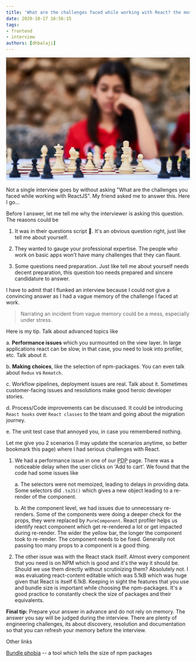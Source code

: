 ```yaml
---
title: 'What are the challenges faced while working with React? the most common interview question answered'
date: 2020-10-17 16:56:15
tags:
- frontend
- interview
authors: [dhbalaji]
---
```


![React challenges](./assets/reactChallenges.webp)

Not a single interview goes by without asking "What are the challenges you faced while working with ReactJS". My friend asked me to answer this. Here I go...

<!-- truncate -->

Before I answer, let me tell me why the interviewer is asking this question. The reasons could be

1. It was in their questions script 🙂. It's an obvious question right, just like tell me about yourself.

2. They wanted to gauge your professional expertise. The people who work on basic apps won't have many challenges that they can flaunt.

3. Some questions need preparation. Just like tell me about yourself needs decent preparation, this question too needs prepared and sincere candidature to answer.

I have to admit that I flunked an interview because I could not give a convincing answer as I had a vague memory of the challenge I faced at work. 

> Narrating an incident from vague memory could be a mess, especially under stress.

Here is my tip. Talk about advanced topics like

a. **Performance issues** which you surmounted on the view layer. In large applications react can be slow, in that case, you need to look into profiler, etc. Talk about it.

b. **Making choices**, like the selection of npm-packages. You can even talk about `Redux` vs `Rematch`.

c. Workflow pipelines, deployment issues are real. Talk about it. Sometimes customer-facing issues and resolutions make good heroic developer stories.

d. Process/Code improvements can be discussed. It could be introducing `React hooks` over `React classes` to the team and going about the migration journey.

e. The unit test case that annoyed you, in case you remembered nothing.

Let me give you 2 scenarios (I may update the scenarios anytime, so better bookmark this page) where I had serious challenges with React.

1. We had a performance issue in one of our <abbr title="Product Display Page">PDP</abbr> page. There was a noticeable delay when the user clicks on 'Add to cart'. We found that the code had some issues like
    
    a. The selectors were not memoized, leading to delays in providing data. Some selectors did `.toJS()` which gives a new object leading to a re-render of the component.
    
    b. At the component level, we had issues due to unnecessary re-renders. Some of the components were doing a deeper check for the props, they were replaced by `PureComponent`. React profiler helps us identify react component which get re-rendered a lot or get impacted during re-render. The wider the yellow bar, the longer the component took to re-render. The component needs to be fixed. Generally not passing too many props to a component is a good thing.
    
2. The other issue was with the React stack itself. Almost every component that you need is on NPM which is good and it's the way it should be. Should we use them directly without scrutinizing them? Absolutely not. I was evaluating react-content editable which was 5.1kB which was huge given that React is itself 6.1kB. Keeping in sight the features that you use and bundle size is important while choosing the npm-packages. It's a good practice to constantly check the size of packages and their equivalents.

**Final tip:** Prepare your answer in advance and do not rely on memory. The answer you say will be judged during the interview. There are plenty of engineering challenges, its about discovery, resolution and documentation so that you can refresh your memory before the interview.
    
    
Other links

[Bundle phobia](https://bundlephobia.com/result?p=react@16.14.0) -- a tool which tells the size of npm packages
